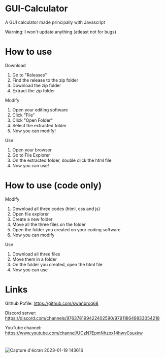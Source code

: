 # GUI-Calculator
A GUI calculator made principally with Javascript

Warning: I won't update anything (atleast not for bugs)

# How to use
Download
1. Go to "Releases"
2. Find the release to the zip folder
3. Download the zip folder
4. Extract the zip folder

Modify
1. Open your editing software
2. Click "File"
3. Click "Open Folder"
4. Select the extracted folder
5. Now you can modify!

Use
1. Open your browser
2. Go to File Explorer
3. On the extracted folder, double click the html file
4. Now you can use!

# How to use (code only)
Modify
1. Download all three codes (html, css and js)
2. Open file explorer
3. Create a new folder
4. Move all the three files on the folder
5. Open the folder you created on your coding software
6. Now you can modify

Use
1. Download all three files
2. Move them in a folder
3. On the folder you created, open the html file
4. Now you can use

# Links
Github Pofile: https://github.com/swanbroq68

Discord server: https://discord.com/channels/976378199422402590/979118649833054218

YouTube channel: https://www.youtube.com/channel/UCzN7EpmNhzox14hwvCsuxkw
#
![Capture d'écran 2023-01-19 143616](https://user-images.githubusercontent.com/118814524/213461343-8868e6a1-a489-4c79-b6a6-42958043d78e.png)
